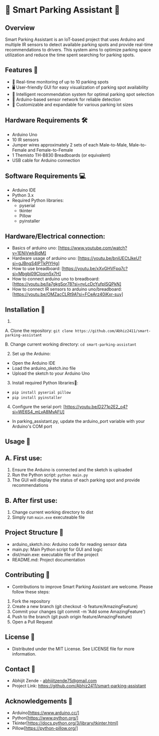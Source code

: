# 🚗 Smart Parking Assistant 🚗

## Overview
Smart Parking Assistant is an IoT-based project that uses Arduino and multiple IR sensors to detect available parking spots and provide real-time recommendations to drivers. This system aims to optimize parking space utilization and reduce the time spent searching for parking spots.

## Features 🌟
- 📡 Real-time monitoring of up to 10 parking spots
- 🖥️ User-friendly GUI for easy visualization of parking spot availability
- 🤖 Intelligent recommendation system for optimal parking spot selection
- 🔌 Arduino-based sensor network for reliable detection
- 🔧 Customizable and expandable for various parking lot sizes

## Hardware Requirements 🛠️
- Arduino Uno
- 10 IR sensors
- Jumper wires approximately 2 sets of each Male-to-Male, Male-to-Female and Female-to-Female
- 1 Themisto TH-B830 Breadboards (or equivalent)
- USB cable for Arduino connection

## Software Requirements 💻
- Arduino IDE
- Python 3.x
- Required Python libraries:
  - pyserial
  - tkinter
  - Pillow
  - pyinstaller

## Hardware/Electrical connection:
- Basics of arduino uno: [https://www.youtube.com/watch?v=1ENiVwk8idM]
- Hardware usage of arduino uno: [https://youtu.be/bniUECtJkeU?si=gJBngS4IPTkPIYHg]
- How to use breadboard: [https://youtu.be/xXvGHVFpq7c?si=Mbgbi09CIosm5x7H]
- How to connect arduino uno to breadboard: [https://youtu.be/Ia7gkgSor78?si=nyLcDcYufpISQPkN]
- How to connect IR sensors to arduino uno/breadboard: [https://youtu.be/OMZacCLRt9A?si=FCeArz40iKxr-suy] 

## Installation 📝

1. 
A. Clone the repository:
   ```git clone https://github.com/Abhiz2411/smart-parking-assistant```
   
B. Change current working directory:
   ```cd smart-parking-assistant```

2. Set up the Arduino:
- Open the Arduino IDE
- Load the arduino_sketch.ino file
- Upload the sketch to your Arduino Uno

3. Install required Python libraries🐍:
- ```pip install pyserial pillow```
- ```pip install pyinstaller```

4. Configure the serial port: [https://youtu.be/D271p2E2_o4?si=WE6S4_mLvA8MvAFU]
- In parking_assistant.py, update the arduino_port variable with your Arduino's COM port

## Usage 🚀
## A. First use:
1. Ensure the Arduino is connected and the sketch is uploaded
2. Run the Python script: 
```python main.py```
3. The GUI will display the status of each parking spot and provide recommendations

## B. After first use:
1. Change current working directory to dist
2. Simply run `main.exe` executeable file

## Project Structure 📂
- arduino_sketch.ino: Arduino code for reading sensor data
- main.py: Main Python script for GUI and logic
- dist/main.exe: executable file of the project
- README.md: Project documentation

## Contributing 🤝
- Contributions to improve Smart Parking Assistant are welcome. Please follow these steps:
1) Fork the repository
2) Create a new branch (git checkout -b feature/AmazingFeature)
3) Commit your changes (git commit -m 'Add some AmazingFeature')
4) Push to the branch (git push origin feature/AmazingFeature)
5) Open a Pull Request

## License 📜
- Distributed under the MIT License. See LICENSE file for more information.

## Contact 📧
- Abhijit Zende - abhijitzende75@gmail.com
- Project Link: https://github.com/Abhiz2411/smart-parking-assistant

## Acknowledgements 🙏
- Arduino[https://www.arduino.cc/]
- Python[https://www.python.org/]
- Tkinter[https://docs.python.org/3/library/tkinter.html]
- Pillow[https://python-pillow.org/]